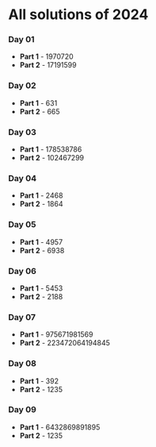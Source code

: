 # All solutions of 2024

### Day 01

- **Part 1** - 1970720
- **Part 2** - 17191599

### Day 02

- **Part 1** - 631
- **Part 2** - 665

### Day 03

- **Part 1** - 178538786
- **Part 2** - 102467299

### Day 04

- **Part 1** - 2468
- **Part 2** - 1864

### Day 05

- **Part 1** - 4957
- **Part 2** - 6938

### Day 06

- **Part 1** - 5453
- **Part 2** - 2188

### Day 07

- **Part 1** - 975671981569
- **Part 2** - 223472064194845

### Day 08

- **Part 1** - 392
- **Part 2** - 1235

### Day 09

- **Part 1** - 6432869891895
- **Part 2** - 1235